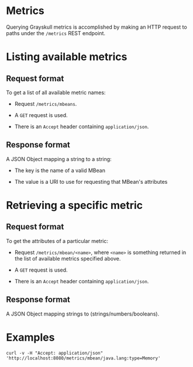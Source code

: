 # Metrics

Querying Grayskull metrics is accomplished by making an HTTP request
to paths under the `/metrics` REST endpoint.

# Listing available metrics

## Request format

To get a list of all available metric names:

* Request `/metrics/mbeans`.

* A `GET` request is used.

* There is an `Accept` header containing `application/json`.

## Response format

A JSON Object mapping a string to a string:

* The key is the name of a valid MBean

* The value is a URI to use for requesting that MBean's attributes

# Retrieving a specific metric

## Request format

To get the attributes of a particular metric:

* Request `/metrics/mbean/<name>`, where `<name>` is something
  returned in the list of available metrics specified above.

* A `GET` request is used.

* There is an `Accept` header containing `application/json`.

## Response format

A JSON Object mapping strings to (strings/numbers/booleans).

# Examples

    curl -v -H "Accept: application/json" 'http://localhost:8080/metrics/mbean/java.lang:type=Memory'
